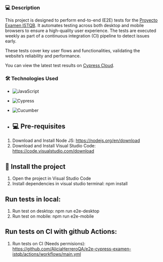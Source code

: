 ### 💻 Description
This project is designed to perform end-to-end (E2E) tests for the [Proyecto Examen ISTQB](https://aliciaherreroqa.github.io/Examen-istqb/). It automates testing across both desktop and mobile browsers to ensure a high-quality user experience. The tests are executed weekly as part of a continuous integration (CI) pipeline to detect issues early.

These tests cover key user flows and functionalities, validating the website’s reliability and performance. 

You can view the latest test results on [Cypress Cloud](https://cloud.cypress.io/projects/5c9vi9/runs).


### 🛠️ Technologies Used
- ![JavaScript](https://img.shields.io/badge/JavaScript-F7DF1E?style=for-the-badge&logo=javascript&logoColor=black)
- ![Cypress](https://img.shields.io/badge/Cypress-17202C?style=for-the-badge&logo=cypress&logoColor=white)
- ![Cucumber](https://img.shields.io/badge/Cucumber-23D96C?style=for-the-badge&logo=cucumber&logoColor=white)

- ## 💻 Pre-requisites

1. Download and Install Node JS: https://nodejs.org/en/download
2. Download and Install Visual Studio Code: https://code.visualstudio.com/download

## 🚀 Install the project
1. Open the project in Visual Studio Code
2. Install dependencies in visual studio terminal: npm install


## Run tests in local:
1. Run test on desktop: npm run e2e-desktop
2. Run test on mobile: npm run e2e-mobile


##  Run tests on CI with github Actions:
1. Run tests on CI (Needs permisions): https://github.com/AliciaHerreroQA/e2e-cypress-examen-istqb/actions/workflows/main.yml

